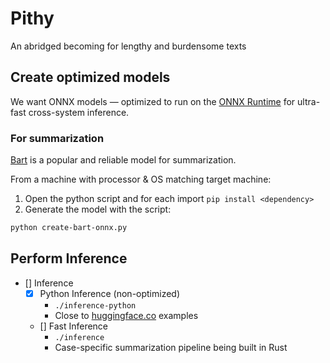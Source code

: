 # Pithy
An abridged becoming for lengthy and burdensome texts


## Create optimized models

We want ONNX models &mdash; optimized to run on the [ONNX Runtime](https://onnxruntime.ai/) for ultra-fast cross-system inference.


### For summarization

[Bart](https://huggingface.co/facebook/bart-large-cnn) is a popular and reliable model for summarization. 

From a machine with processor &amp; OS matching target machine:
1. Open the python script and for each import `pip install <dependency>`
2. Generate the model with the script:

```bash
python create-bart-onnx.py
```

## Perform Inference

- [] Inference
    - [x] Python Inference (non-optimized)
        - `./inference-python`
        - Close to [huggingface.co](huggingface.co) examples
    - [] Fast Inference
        - `./inference`
        - Case-specific summarization pipeline being built in Rust

